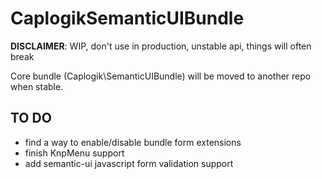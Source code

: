 CaplogikSemanticUIBundle
========================

**DISCLAIMER**: WIP, don't use in production, unstable api, things will often break

Core bundle (Caplogik\SemanticUIBundle) will be moved to another repo when stable.

## TO DO
* find a way to enable/disable bundle form extensions
* finish KnpMenu support
* add semantic-ui javascript form validation support
